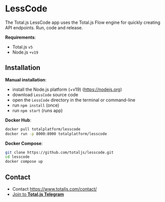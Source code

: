 # LessCode

The Total.js LessCode app uses the Total.js Flow engine for quickly creating API endpoints. Run, code and release.

__Requirements__:

- Total.js `v5`
- Node.js `+v19`

## Installation

__Manual installation__:

- install the Node.js platform (+v19) (https://nodejs.org)
- download `LessCode` source code
- open the `LessCode` directory in the terminal or command-line
- run `npm install` (once)
- run `npm start` (runs app)

__Docker Hub__:

```bash
docker pull totalplatform/lesscode
docker run -p 8000:8000 totalplatform/lesscode
````

__Docker Compose__:

```bash
git clone https://github.com/totaljs/lesscode.git
cd lesscode
docker compose up
````

## Contact

- Contact <https://www.totaljs.com/contact/>
- [Join to __Total.js Telegram__](https://t.me/totalplatform)